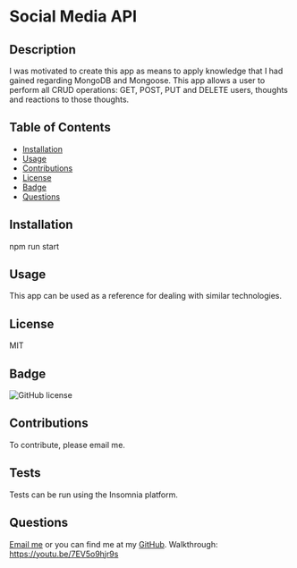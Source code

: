 # Social Media API

## Description

I was motivated to create this app as means to apply knowledge that I had gained regarding MongoDB and Mongoose.
This app allows a user to perform all CRUD operations: GET, POST, PUT and DELETE users, thoughts and reactions to those thoughts.

## Table of Contents

- [Installation](#installation)
- [Usage](#usage)
- [Contributions](#contributions)
- [License](#license)
- [Badge](#badge)
- [Questions](#questions)

## Installation

npm run start


## Usage
 This app can be used as a reference for dealing with similar technologies.

## License

MIT

## Badge
![GitHub license](https://img.shields.io/badge/MIT-license-pink)

## Contributions

To contribute, please email me.

## Tests

Tests can be run using the Insomnia platform.

## Questions 

[Email me](mailto:raheemsenegal@outlook.com) or you can find me at my [GitHub](github.com/raheem-senegal). Walkthrough: https://youtu.be/7EV5o9hjr9s
